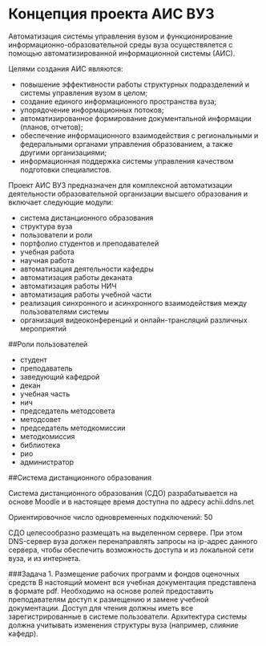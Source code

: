 # Концепция проекта АИС ВУЗ

Автоматизация системы управления вузом и функционирование информационно-образовательной среды вуза осуществялется с помощью автоматизированной информационной системы (АИС).

Целями создания АИС являются:
- повышение эффективности работы структурных подразделений и системы управления вузом в целом;
- создание единого информационного пространства вуза;
- упорядочение информационных потоков;
- автоматизированное формирование документальной информации (планов, отчетов);
- обеспечение информационного взаимодействия с региональными и федеральными органами управления образованием, а также другими организациями;
- информационная поддержка системы управления качеством подготовки специалистов.


Проект АИС ВУЗ предназначен для комплексной автоматизации деятельности образовательной организации высшего образования и включает следующие модули:
- система дистанционного образования
- структура вуза
- пользователи и роли
- портфолио студентов и преподавателей
- учебная работа
- научная работа
- автоматизация деятельности кафедры
- автоматизация работы деканата
- автоматизация работы НИЧ
- автоматизация работы учебной части
- реализация синхронного и асинхронного взаимодействия между пользователями системы
- организация видеоконференций и онлайн-трансляций различных мероприятий


##Роли пользователей
- студент
- преподаватель
- заведующий кафедрой
- декан
- учебная часть
- нич
- председатель методсовета
- методсовет
- председатель методкомиссии
- методкомиссия
- библиотека
- рио
- администратор


##Cистема дистанционного образования
<p>Cистема дистанционного образования (СДО) разрабатывается на основе Moodle и в настоящее время доступна по адресу achii.ddns.net</p>
<p>Ориентировочное число одновременных подключений: 50</p>
<p>СДО целесообразно размещать на выделенном сервере. При этом DNS-сервер вуза должен перенаправлять запросы на ip-адрес данного сервера, чтобы обеспечить возможность доступа и из локальной сети вуза, и из интернета.</p>

###Задача 1. Размещение рабочих программ и фондов оценочных средств
В настоящий момент вся учебная документация представлена в формате pdf. Необходимо на основе ролей предоставить преподавателям доступ к размещению и замене учебной документации. Доступ для чтения должны иметь все зарегистрированные в системе пользователи. Архитектура системы должна учитывать изменения структуры вуза (например, слияние кафедр).


      
